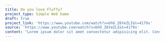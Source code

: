 ```yaml
---
title: Do you love Fluffy?
project_type: Simple Web Game
draft: true
project_link: 'https://www.youtube.com/watch?v=bhO_Z6YeZLI&t=4179s'
source: 'https://www.youtube.com/watch?v=bhO_Z6YeZLI&t=4179s'
content: "Lorem ipsum dolor sit amet consectetur adipisicing elit. Consequuntur ad in, velit similique itaque nihil quae beatae dolorum numquam expedita.\r\n\nOne of the most challenging aspects my work with Engine, is slowly introducing improvements to the UI without breaking the conventions of the existing system. With the release of the Apex M750 keyboard, we knew our previous illumination UI needed to be revisited. The existing UI was meaningless to users who had no image editing experience. The revised UI featured labels for each tool, a default to the most commonly used tools, and more obvious redo/undo buttons. I prototyped the new UI's behavior which you can view below.\r\n\nWhenever we run the `wagTail()` animation is executed, it is pretty good"
---
```


 